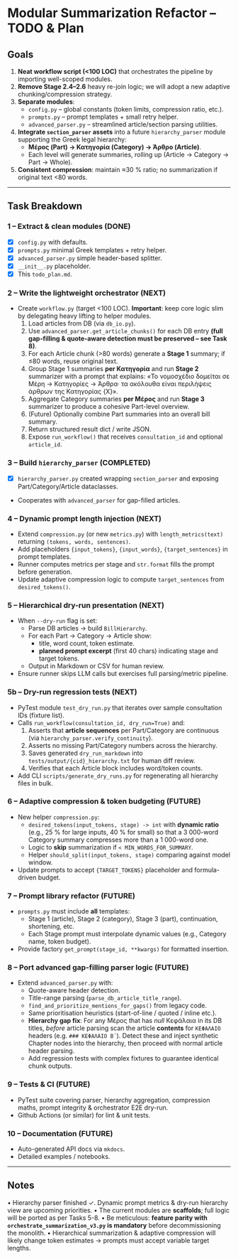 # Modular Summarization Refactor – TODO & Plan

## Goals
1. **Neat workflow script (<100 LOC)** that orchestrates the pipeline by importing well-scoped modules.
2. **Remove Stage 2.4–2.6** heavy re-join logic; we will adopt a new adaptive chunking/compression strategy.
3. **Separate modules**:
   - `config.py` – global constants (token limits, compression ratio, etc.).
   - `prompts.py` – prompt templates + small retry helper.
   - `advanced_parser.py` – streamlined article/section parsing utilities.
4. **Integrate `section_parser` assets** into a future `hierarchy_parser` module supporting the Greek legal hierarchy:
   - **Μέρος (Part) → Κατηγορία (Category) → Άρθρο (Article)**.
   - Each level will generate summaries, rolling up (Article → Category → Part → Whole).
5. **Consistent compression**: maintain ≈30 % ratio; no summarization if original text <80 words.

---

## Task Breakdown

### 1 – Extract & clean modules (DONE)
- [x] `config.py` with defaults.
- [x] `prompts.py` minimal Greek templates + retry helper.
- [x] `advanced_parser.py` simple header-based splitter.
- [x] `__init__.py` placeholder.
- [x] This `todo_plan.md`.

### 2 – Write the lightweight orchestrator (NEXT)
- Create `workflow.py` (target <100 LOC). **Important**: keep core logic slim by delegating heavy lifting to helper modules.
  1. Load articles from DB (via `db_io.py`).
  2. Use `advanced_parser.get_article_chunks()` for each DB entry **(full gap-filling & quote-aware detection must be preserved – see Task 8)**.
  3. For each Article chunk (>80 words) generate a **Stage 1** summary; if ≤80 words, reuse original text.
  4. Group Stage 1 summaries **per Κατηγορία** and run **Stage 2** summarizer with a prompt that explains: «Το νομοσχέδιο δομείται σε Μέρη → Κατηγορίες → Άρθρα· τα ακόλουθα είναι περιλήψεις άρθρων της Κατηγορίας {X}».
  5. Aggregate Category summaries **per Μέρος** and run **Stage 3** summarizer to produce a cohesive Part-level overview.
  6. (Future) Optionally combine Part summaries into an overall bill summary.
  7. Return structured result dict / write JSON.
  8. Expose `run_workflow()` that receives `consultation_id` and optional `article_id`.

### 3 – Build `hierarchy_parser` (COMPLETED)
- [x] `hierarchy_parser.py` created wrapping `section_parser` and exposing Part/Category/Article dataclasses.
- Cooperates with `advanced_parser` for gap-filled articles.

### 4 – Dynamic prompt length injection (NEXT)
- Extend `compression.py` (or new `metrics.py`) with `length_metrics(text)` returning `(tokens, words, sentences)`.
- Add placeholders `{input_tokens}`, `{input_words}`, `{target_sentences}` in prompt templates.
- Runner computes metrics per stage and `str.format` fills the prompt before generation.
- Update adaptive compression logic to compute `target_sentences` from `desired_tokens()`.

### 5 – Hierarchical dry-run presentation (NEXT)
- When `--dry-run` flag is set:
  - Parse DB articles → build `BillHierarchy`.
  - For each Part → Category → Article show:
    * title, word count, token estimate.
    * **planned prompt excerpt** (first 40 chars) indicating stage and target tokens.
  - Output in Markdown or CSV for human review.
- Ensure runner skips LLM calls but exercises full parsing/metric pipeline.

### 5b – Dry-run regression tests (NEXT)
- PyTest module `test_dry_run.py` that iterates over sample consultation IDs (fixture list).
- Calls `run_workflow(consultation_id, dry_run=True)` and:
  1. Asserts that **article sequences** per Part/Category are continuous (via `hierarchy_parser.verify_continuity`).
  2. Asserts no missing Part/Category numbers across the hierarchy.
  3. Saves generated `dry_run_markdown` into `tests/output/{cid}_hierarchy.txt` for human diff review.
  4. Verifies that each Article block includes word/token counts.
- Add CLI `scripts/generate_dry_runs.py` for regenerating all hierarchy files in bulk.

### 6 – Adaptive compression & token budgeting (FUTURE)
- New helper `compression.py`:
  - `desired_tokens(input_tokens, stage) -> int` with **dynamic ratio** (e.g., 25 % for large inputs, 40 % for small) so that a 3 000-word Category summary compresses more than a 1 000-word one.
  - Logic to **skip** summarization if `< MIN_WORDS_FOR_SUMMARY`.
  - Helper `should_split(input_tokens, stage)` comparing against model window.
- Update prompts to accept `{TARGET_TOKENS}` placeholder and formula-driven budget.

### 7 – Prompt library refactor (FUTURE)
- `prompts.py` must include **all** templates:
  * Stage 1 (article), Stage 2 (category), Stage 3 (part), continuation, shortening, etc.
  * Each Stage prompt must interpolate dynamic values (e.g., Category name, token budget).
- Provide factory `get_prompt(stage_id, **kwargs)` for formatted insertion.

### 8 – Port advanced gap-filling parser logic (FUTURE)
- Extend `advanced_parser.py` with:
  - Quote-aware header detection.
  - Title-range parsing (`parse_db_article_title_range`).
  - `find_and_prioritize_mentions_for_gaps()` from legacy code.
  - Same prioritisation heuristics (start-of-line / quoted / inline etc.).
  - **Hierarchy gap fix**: For any Μέρος that has *null* Κεφάλαια in its DB titles, *before* article parsing scan the article **contents** for `ΚΕΦΑΛΑΙΟ` headers (e.g. `### ΚΕΦΑΛΑΙΟ Β΄`).  Detect these and inject synthetic Chapter nodes into the hierarchy, then proceed with normal article header parsing.
  - Add regression tests with complex fixtures to guarantee identical chunk outputs.

### 9 – Tests & CI (FUTURE)
- PyTest suite covering parser, hierarchy aggregation, compression maths, prompt integrity & orchestrator E2E dry-run.
- Github Actions (or similar) for lint & unit tests.

### 10 – Documentation (FUTURE)
- Auto-generated API docs via `mkdocs`.
- Detailed examples / notebooks.

---

## Notes
• Hierarchy parser finished ✓. Dynamic prompt metrics & dry-run hierarchy view are upcoming priorities.
• The current modules are **scaffolds**; full logic will be ported as per Tasks 5-8.
• Be meticulous: **feature parity with `orchestrate_summarization_v3.py` is mandatory** before decommissioning the monolith.
• Hierarchical summarization & adaptive compression will likely change token estimates → prompts must accept variable target lengths.
